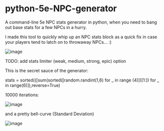 # python-5e-NPC-generator
A command-line 5e NPC stats generator in python, when you need to bang out base stats for a few NPCs in a hurry.

I made this tool to quickly whip up an NPC stats block as a quick fix in case your players tend to latch on to throwaway NPCs... :)

![image](https://user-images.githubusercontent.com/21292601/111931549-cb432b80-8a91-11eb-812e-54eb088cc567.png)


TODO: add stats limiter (weak, medium, strong, epic) option

This is the secret sauce of the generator:

   stats = sorted(([sum(sorted([random.randint(1,6) for _ in range (4)])[1:]) for _ in range(6)]),reverse=True)

10000 iterations:


![image](https://user-images.githubusercontent.com/21292601/111924601-cffce500-8a7b-11eb-973a-7d1bdf91fad8.png)


and a pretty bell-curve (Standard Deviation)


![image](https://user-images.githubusercontent.com/21292601/111924472-24539500-8a7b-11eb-8779-6a9a3b71dd87.png)
